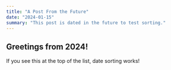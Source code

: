 ```yaml
---
title: "A Post From the Future"
date: "2024-01-15"
summary: "This post is dated in the future to test sorting."
---
```


## Greetings from 2024!

If you see this at the top of the list, date sorting works!
